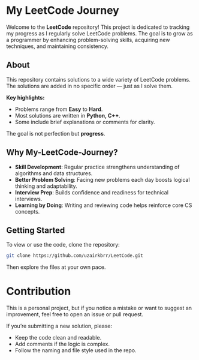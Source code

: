 # My LeetCode Journey

Welcome to the **LeetCode** repository! This project is dedicated to tracking my progress as I regularly solve LeetCode problems. The goal is to grow as a programmer by enhancing problem-solving skills, acquiring new techniques, and maintaining consistency.

## About

This repository contains solutions to a wide variety of LeetCode problems. The solutions are added in no specific order — just as I solve them.

**Key highlights:**

- Problems range from **Easy** to **Hard**.
- Most solutions are written in **Python, C++**.
- Some include brief explanations or comments for clarity.

The goal is not perfection but **progress**.

## Why My-LeetCode-Journey?

- **Skill Development**: Regular practice strengthens understanding of algorithms and data structures. 
- **Better Problem Solving**: Facing new problems each day boosts logical thinking and adaptability.
- **Interview Prep**: Builds confidence and readiness for technical interviews.
- **Learning by Doing**: Writing and reviewing code helps reinforce core CS concepts.

## Getting Started

To view or use the code, clone the repository:

```bash
git clone https://github.com/uzairkbrr/LeetCode.git
```
Then explore the files at your own pace.

# Contribution
This is a personal project, but if you notice a mistake or want to suggest an improvement, feel free to open an issue or pull request.

If you’re submitting a new solution, please:

- Keep the code clean and readable.
- Add comments if the logic is complex.
- Follow the naming and file style used in the repo.
